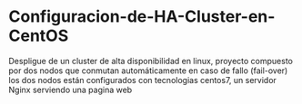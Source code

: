 # Configuracion-de-HA-Cluster-en-CentOS
Despligue de un cluster de alta disponibilidad en linux, proyecto compuesto por dos nodos que conmutan automáticamente en caso de fallo (fail-over)  los dos nodos están configurados con tecnologias centos7, un servidor Nginx serviendo una pagina web 
